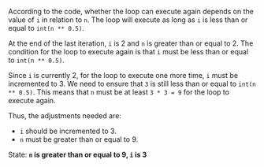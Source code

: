 According to the code, whether the loop can execute again depends on the value of `i` in relation to `n`. The loop will execute as long as `i` is less than or equal to `int(n ** 0.5)`. 

At the end of the last iteration, `i` is 2 and `n` is greater than or equal to 2. The condition for the loop to execute again is that `i` must be less than or equal to `int(n ** 0.5)`. 

Since `i` is currently 2, for the loop to execute one more time, `i` must be incremented to 3. We need to ensure that `3` is still less than or equal to `int(n ** 0.5)`. This means that `n` must be at least `3 * 3 = 9` for the loop to execute again.

Thus, the adjustments needed are:
- `i` should be incremented to 3.
- `n` must be greater than or equal to 9.

State: **`n` is greater than or equal to 9, `i` is 3**